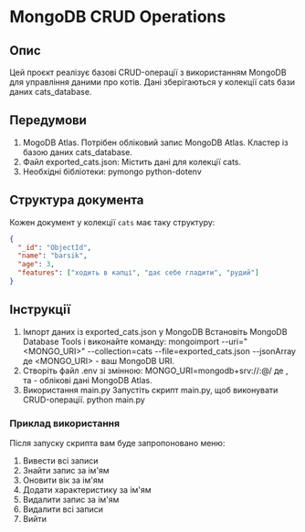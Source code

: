 # MongoDB CRUD Operations

## Опис

Цей проєкт реалізує базові CRUD-операції з використанням MongoDB для управління даними про котів.
Дані зберігаються у колекції cats бази даних cats_database.

## Передумови

1. MogoDB Atlas.
   Потрібен обліковий запис MongoDB Atlas.
   Кластер із базою даних cats_database.
2. Файл exported_cats.json:
   Містить дані для колекції cats.
3. Необхідні бібліотеки:
   pymongo
   python-dotenv

## Структура документа

Кожен документ у колекції `cats` має таку структуру:

```json
{
  "_id": "ObjectId",
  "name": "barsik",
  "age": 3,
  "features": ["ходить в капці", "дає себе гладити", "рудий"]
}
```

## Інструкції

1. Імпорт даних із exported_cats.json у MongoDB
   Встановіть MongoDB Database Tools і виконайте команду:
   mongoimport --uri="<MONGO_URI>" --collection=cats --file=exported_cats.json --jsonArray  
   де <MONGO_URI> - ваш MongoDB URI.
2. Створіть файл .env зі змінною:
   MONGO_URI=mongodb+srv://<username>:<password>@<cluster-url>/
   де <username>, <password> та <cluster-url> - облікові дані MongoDB Atlas.
3. Використання main.py
   Запустіть скрипт main.py, щоб виконувати CRUD-операції.
   python main.py

### Приклад використання

Після запуску скрипта вам буде запропоновано меню:

1. Вивести всі записи
2. Знайти запис за ім'ям
3. Оновити вік за ім'ям
4. Додати характеристику за ім'ям
5. Видалити запис за ім'ям
6. Видалити всі записи
7. Вийти

